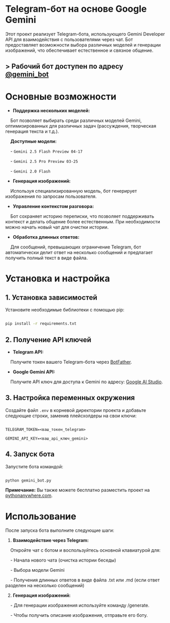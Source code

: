 # Telegram-бот на основе Google Gemini

Этот проект реализует Telegram-бота, использующего Gemini Developer API для взаимодействия с пользователями через чат. Бот предоставляет возможности выбора различных моделей и генерации изображений, что обеспечивает естественное и связное общение.

## > Рабочий бот доступен по адресу [@gemini_bot](https://t.me/degenerative_ai_bot)

# Основные возможности

- **Поддержка нескольких моделей:**

    Бот позволяет выбирать среди различных моделей Gemini, оптимизированных для различных задач (рассуждения, творческая генерация текста и т.д.).

    **Доступные модели:**

    - `Gemini 2.5 Flash Preview 04-17`

    - `Gemini 2.5 Pro Preview 03-25`

    - `Gemini 2.0 Flash`

- **Генерация изображений:**

    Используя специализированную модель, бот генерирует изображения по запросам пользователя.

- **Управление контекстом разговора:**

    Бот сохраняет историю переписки, что позволяет поддерживать контекст и делать общение более естественным. При необходимости можно начать новый чат для очистки истории.

- **Обработка длинных ответов:**

    Для сообщений, превышающих ограничение Telegram, бот автоматически делит ответ на несколько сообщений и предлагает получить полный текст в виде файла.

# Установка и настройка

## 1. Установка зависимостей

Установите необходимые библиотеки с помощью pip:

```bash

pip install -r requirements.txt

```

## 2. Получение API ключей

- **Telegram API:**

    Получите токен вашего Telegram-бота через [BotFather](https://t.me/BotFather).

- **Google Gemini API:**

    Получите API ключ для доступа к Gemini по адресу: [Google AI Studio](https://aistudio.google.com/apikey).

## 3. Настройка переменных окружения

Создайте файл `.env` в корневой директории проекта и добавьте следующие строки, заменив плейсхолдеры на свои ключи:

```plaintext

TELEGRAM_TOKEN=<ваш_токен_telegram>

GEMINI_API_KEY=<ваш_api_ключ_gemini>

```

## 4. Запуск бота

Запустите бота командой:

```bash

python gemini_bot.py

```

**Примечание:** Вы также можете бесплатно разместить проект на [pythonanywhere.com](https://www.pythonanywhere.com/).

# Использование

После запуска бота выполните следующие шаги:

1. **Взаимодействие через Telegram:**

    Откройте чат с ботом и воспользуйтесь основной клавиатурой для:

    - Начала нового чата (очистка истории беседы)

    - Выбора модели Gemini

    - Получения длинных ответов в виде файла .txt или .md (если ответ разделен на несколько сообщений)

2. **Генерация изображений:**

    - Для генерации изображения используйте команду /generate.

    - Чтобы получить описание изображения, отправьте его боту.
